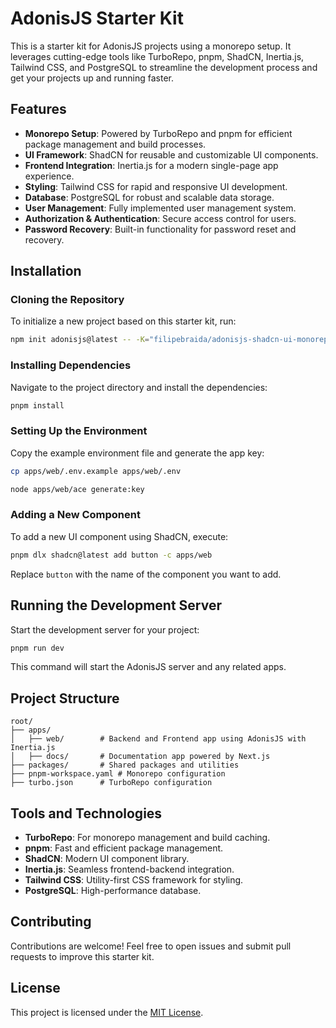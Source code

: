 # AdonisJS Starter Kit

This is a starter kit for AdonisJS projects using a monorepo setup. It leverages cutting-edge tools like TurboRepo, pnpm, ShadCN, Inertia.js, Tailwind CSS, and PostgreSQL to streamline the development process and get your projects up and running faster.

## Features

- **Monorepo Setup**: Powered by TurboRepo and pnpm for efficient package management and build processes.
- **UI Framework**: ShadCN for reusable and customizable UI components.
- **Frontend Integration**: Inertia.js for a modern single-page app experience.
- **Styling**: Tailwind CSS for rapid and responsive UI development.
- **Database**: PostgreSQL for robust and scalable data storage.
- **User Management**: Fully implemented user management system.
- **Authorization & Authentication**: Secure access control for users.
- **Password Recovery**: Built-in functionality for password reset and recovery.

## Installation

### Cloning the Repository
To initialize a new project based on this starter kit, run:
```bash
npm init adonisjs@latest -- -K="filipebraida/adonisjs-shadcn-ui-monorepo.git"
```

### Installing Dependencies
Navigate to the project directory and install the dependencies:
```bash
pnpm install
```

### Setting Up the Environment
Copy the example environment file and generate the app key:
```bash
cp apps/web/.env.example apps/web/.env
```
```bash
node apps/web/ace generate:key
```

### Adding a New Component
To add a new UI component using ShadCN, execute:
```bash
pnpm dlx shadcn@latest add button -c apps/web
```
Replace `button` with the name of the component you want to add.

## Running the Development Server

Start the development server for your project:
```bash
pnpm run dev
```
This command will start the AdonisJS server and any related apps.

## Project Structure

```
root/
├── apps/
│   ├── web/        # Backend and Frontend app using AdonisJS with Inertia.js
│   ├── docs/       # Documentation app powered by Next.js
├── packages/       # Shared packages and utilities
├── pnpm-workspace.yaml # Monorepo configuration
├── turbo.json      # TurboRepo configuration
```

## Tools and Technologies

- **TurboRepo**: For monorepo management and build caching.
- **pnpm**: Fast and efficient package management.
- **ShadCN**: Modern UI component library.
- **Inertia.js**: Seamless frontend-backend integration.
- **Tailwind CSS**: Utility-first CSS framework for styling.
- **PostgreSQL**: High-performance database.

## Contributing

Contributions are welcome! Feel free to open issues and submit pull requests to improve this starter kit.

## License

This project is licensed under the [MIT License](LICENSE).
